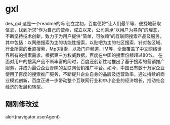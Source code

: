 gxl
===

des_gxl
这是一个readme的吗
创立之初，百度便将“让人们最平等、便捷地获取信息，找到所求”作为自己的使命，成立以来，公司秉承“以用户为导向”的理念，不断坚持技术创新，致力于为用户提供“简单，可依赖”的互联网搜索产品及服务，其中包括：以网络搜索为主的功能性搜索，以贴吧为主的社区搜索，针对各区域、行业所需的垂直搜索，Mp3搜索，以及门户频道、IM等，全面覆盖了中文网络世界所有的搜索需求，根据第三方权威数据，百度在中国的搜索份额超过80%。
在面对用户的搜索产品不断丰富的同时，百度还创新性地推出了基于搜索的营销推广服务，并成为最受企业青睐的互联网营销推广平台。如今，中国已有数十万家企业使用了百度的搜索推广服务，不断提升企业自身的品牌及运营效率。通过持续的商业模式创新，百度正进一步带动整个互联网行业和中小企业的经济增长，推动社会经济的发展和转型。

<h2>刚刚修改过</h2>

alert(navigator.userAgent)
